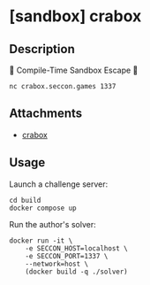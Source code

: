 # [sandbox] crabox

## Description

🦀 Compile-Time Sandbox Escape 🦀

```
nc crabox.seccon.games 1337
```

## Attachments

- [crabox](files/crabox)

## Usage

Launch a challenge server:

```
cd build
docker compose up
```

Run the author's solver:

```
docker run -it \
    -e SECCON_HOST=localhost \
    -e SECCON_PORT=1337 \
    --network=host \
    (docker build -q ./solver)
```
